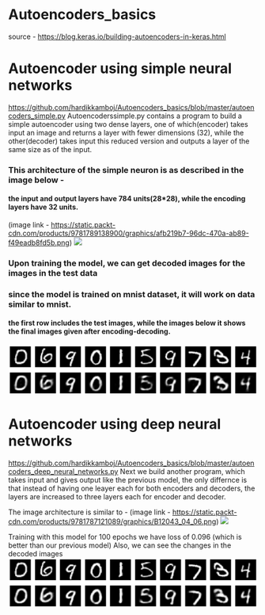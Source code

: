 # Autoencoders_basics
source - https://blog.keras.io/building-autoencoders-in-keras.html
# Autoencoder using simple neural networks
https://github.com/hardikkamboj/Autoencoders_basics/blob/master/autoencoders_simple.py
Autoencoderssimple.py contains a program to build a simple autoencoder using two dense layers, one of which(encoder) takes input an image 
and returns a layer with fewer dimensions (32), while the other(decoder) takes input this reduced version and outputs a layer of the same 
size as of the input.

### This architecture of the simple neuron is as described in the image below - 
#### the input and output layers have 784 units(28*28), while the encoding layers have 32 units.
(image link - https://static.packt-cdn.com/products/9781789138900/graphics/afb219b7-96dc-470a-ab89-f49eadb8fd5b.png)
![](https://static.packt-cdn.com/products/9781789138900/graphics/afb219b7-96dc-470a-ab89-f49eadb8fd5b.png)


### Upon training the model, we can get decoded images for the images in the test data
### since the model is trained on mnist dataset, it will work on data similar to mnist. 
#### the first row includes the test images, while the images below it shows the final images given after encoding-decoding.
![](simple_autoencoder.png)

# Autoencoder using deep neural networks 
https://github.com/hardikkamboj/Autoencoders_basics/blob/master/autoencoders_deep_neural_networks.py
Next we build another program, which takes input and gives output like the previous model, the only differnce is that instead of having
one leayer each for both encoders and decoders, the layers are increased to three layers each for encoder and decoder.

The image architecture is similar to - 
(image link - https://static.packt-cdn.com/products/9781787121089/graphics/B12043_04_06.png)
![](https://static.packt-cdn.com/products/9781787121089/graphics/B12043_04_06.png)

Training with this model for 100 epochs we have loss of 0.096 (which is better than our previous model)
Also, we can see the changes in the decoded images
![](deep_autoencoders.png)
